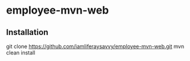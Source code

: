 # employee-mvn-web
## Installation
git clone https://github.com/iamliferaysavvy/employee-mvn-web.git
mvn clean install

